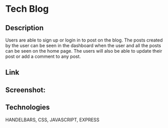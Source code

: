 # Tech Blog

## Description   
Users are able to sign up or login in to post on the blog. The posts created by the user can be seen in the dashboard when the user and all the posts can be seen on the home page. The users will also be able to update their post or add a comment to any post.

## Link


## Screenshot:


## Technologies 
HANDELBARS, CSS, JAVASCRIPT, EXPRESS